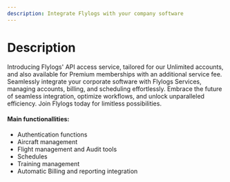 ```yaml
---
description: Integrate Flylogs with your company software
---
```


# Description

Introducing Flylogs' API access service, tailored for our Unlimited accounts, and also available for Premium memberships with an additional service fee. \
Seamlessly integrate your corporate software with Flylogs Services, managing accounts, billing, and scheduling effortlessly. Embrace the future of seamless integration, optimize workflows, and unlock unparalleled efficiency. Join Flylogs today for limitless possibilities.

#### **Main functionallities:**

* Authentication functions
* Aircraft management
* Flight management and Audit tools
* Schedules
* Training management
* Automatic Billing and reporting integration
